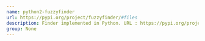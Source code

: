 ```yaml
---
name: python2-fuzzyfinder
url: https://pypi.org/project/fuzzyfinder/#files
description: Finder implemented in Python. URL : https://pypi.org/project/fuzzyfinder/#files Groups : None
group: None
---
```

